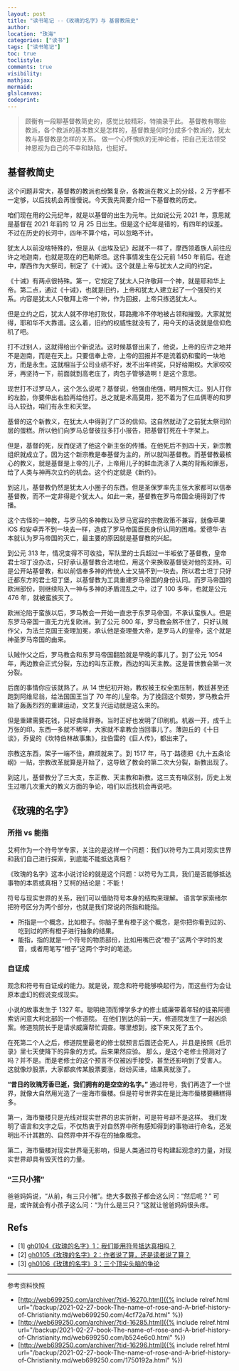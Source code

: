 ```yaml
---
layout: post
title: "读书笔记 --《玫瑰的名字》与 基督教简史"
author:
location: "珠海"
categories: ["读书"]
tags: ["读书笔记"]
toc: true
toclistyle:
comments: true
visibility:
mathjax:
mermaid:
glslcanvas:
codeprint:
---
```


> 顾衡有一段聊基督教简史的，感觉比较精彩，特摘录于此。
> 基督教有哪些教派，各个教派的基本教义是怎样的，基督教是何时分成多个教派的，犹太教与基督教是怎样的关系。
> 做一个心怀愧疚的无神论者，把自己无法领受神恩视为自己的不幸和缺陷，也挺好。


## 基督教简史

这个问题非常大，基督教的教派也纷繁复杂，各教派在教义上的分歧，2 万字都不一定够，以后找机会再慢慢说。今天我先简要介绍一下基督教的历史。

咱们现在用的公元纪年，就是以基督的出生为元年。比如说公元 2021 年，意思就是基督在 2021 年前的 12 月 25 日出生。但是这个纪年是错的，有四年的误差。不过在历史的长河中，四年不算个啥，可以忽略不计。

犹太人以前没啥特殊的，但是从《出埃及记》起就不一样了，摩西领着族人前往应许之地迦南，也就是现在的巴勒斯坦。这件事情发生在公元前 1450 年前后。在途中，摩西作为大祭司，制定了《十诫》。这个就是上帝与犹太人之间的约定。

《十诫》有两点很特殊。第一，它规定了犹太人只许敬拜一个神，就是耶和华上帝。第二点，通过《十诫》，也就是旧约，上帝和犹太人建立起了一个强契约关系。内容是犹太人只敬拜上帝一个神，作为回报，上帝只拣选犹太人。

但是立约之后，犹太人就不停地打败仗，耶路撒冷不停地被占领和摧毁。大家就觉得，耶和华不大靠谱。这么着，旧约的权威性就没有了，用今天的话说就是信仰危机了吧。

打不过别人，这就得给出个新说法。这时候基督出来了，他说，上帝的应许之地并不是迦南，而是在天上。只要信奉上帝，上帝的回报并不是流着奶和蜜的一块地方，而是永生。这就相当于公司业绩不好，发不出年终奖，只好给期权。大家咬咬牙，再坚持一下，前面就到高老庄了，肉包子管够造啊！是这个意思。

现世打不过罗马人，这个怎么说呢？基督说，他强由他强，明月照大江。别人打你的左脸，你要伸出右脸再给他打。总之就是术高莫用，犯不着为了仨瓜俩枣的和罗马人较劲，咱们有永生和天堂。

基督的这个新教义，在犹太人中得到了广泛的信仰。这自然就动了之前犹太祭司阶层的蛋糕。所以他们向罗马总督彼拉多打小报告，把基督钉死在十字架上。

但是，基督的死，反而促进了他这个新主张的传播。在他死后不到四十天，新宗教组织就成立了。因为这个新宗教是奉基督为主的，所以就叫基督教。而基督教最核心的教义，就是基督是上帝的儿子，上帝用儿子的鲜血洗涤了人类的背叛和罪恶，给了人类与神再次立约的机会。这个约定就是《新约》。

到这儿，基督教仍然是犹太人小圈子的东西。但是圣保罗率先主张大家都可以信奉基督教，而不一定非得是个犹太人。如此一来，基督教在罗马帝国全境得到了传播。

这个古怪的一神教，与罗马的多神教以及罗马宽容的宗教政策不兼容，就像苹果 iOS 和安卓弄不到一块去一样，造成了罗马帝国臣民身份认同的困难。爱德华·吉本就认为罗马帝国的灭亡，最主要的原因就是基督教的兴起。

到公元 313 年，情况变得不可收拾，军队里的士兵超过一半皈依了基督教，皇帝君士坦丁没办法，只好承认基督教合法地位，用这个来换取基督徒对他的支持。可是公开站基督教，和以前信奉多神的传统人士又搞不到一块去。所以君士坦丁只好迁都东方的君士坦丁堡，以基督教为工具重建罗马帝国的身份认同。而罗马帝国的欧洲部份，则继续陷入一神与多神的矛盾混乱之中，过了 100 多年，也就是公元 476 年，就被蛮族灭了。

欧洲沦陷于蛮族以后，罗马教会一开始一直忠于东罗马帝国，不承认蛮族人。但是东罗马帝国一直无力光复欧洲。到了公元 800 年，罗马教会熬不住了，只好认贼作父，为法兰克国王查理加冕，承认他是查理曼大帝，是罗马人的皇帝，这个就是神圣罗马帝国的由来。

认贼作父之后，罗马教会和东罗马帝国翻脸就是早晚的事儿了。到了公元 1054 年，两边教会正式分裂，东边的叫东正教，西边的叫天主教。这是普世教会第一次分裂。

后面的事情你应该就熟了。从 14 世纪初开始，教权被王权全面压制，教廷甚至还跑到阿维尼翁，给法国国王当了 70 年的儿皇帝。为了挽回这个颓势，罗马教会开始了轰轰烈烈的重建运动，文艺复兴运动就是这么来的。

但是重建需要花钱，只好卖赎罪券。当时正好也发明了印刷机。机器一开，成千上万张的印。东西一多就不稀罕，大家就不拿教会当回事儿了。薄迦丘的《十日谈》，乔叟的《坎特伯林故事集》，拉伯雷的《巨人传》，都出来了。

宗教这东西，架子一端不住，麻烦就来了。到 1517 年，马丁·路德把《九十五条论纲》一贴，宗教改革就算是开始了，这导致了教会的第二次大分裂，新教出现了。

到这儿，基督教分了三大支，东正教、天主教和新教。这三支有啥区别，历史上发生过哪几次重大的教义方面的争论，咱们以后找机会再说吧。


## 《玫瑰的名字》


### 所指 vs 能指

艾柯作为一个符号学专家，关注的是这样一个问题：我们以符号为工具对现实世界和我们自己进行探索，到底能不能抵达真相？

《玫瑰的名字》这本小说讨论的就是这个问题：以符号为工具，我们是否能够抵达事物的本质或真相？艾柯的结论是：不能！

符号与现实世界的关系，我们可以借助符号本身的结构来理解。
语言学家索绪尔把符号区分为两个部分，也就是我们常说的所指和能指。

* 所指是一个概念，比如橙子。你脑子里有橙子这个概念，是你把你看到过的、吃到过的所有橙子进行抽象的结果。
* 能指，指的就是一个符号的物质部份，比如用嘴巴说“橙子”这两个字时的发音，或者用笔写“橙子”这两个字时的笔迹。


### 自证成

观念和符号有自证成的能力。就是说，观念和符号能够唤起行为，而这些行为会让原本虚幻的假说变成现实。

小说的故事发生于 1327 年。聪明绝顶而博学多才的修士威廉带着年轻的徒弟阿德索访问意大利北部的一个修道院。
在他们到达的前一天，修道院发生了一起凶杀案。修道院院长于是请求威廉帮忙调查。哪里想到，接下来又死了五个。

在死第二个人之后，修道院里最老的修士就预言后面还会死人，并且是按照《启示录》里七天使降下的异象的方式。后来果然应验。
那么，是这个老修士预测对了吗？并不是。而是老修士的这个预言不仅被凶手接受，甚至还影响到了受害人。
这就像炒股票，大家都疯传某股票要涨，纷纷买进，结果真就涨了。

**“昔日的玫瑰芳香已逝，我们拥有的是空空的名字。”**
通过符号，我们再造了一个世界，就像大自然用光造了一座海市蜃楼。但是符号世界实在是比海市蜃楼要糟糕得多。

第一，海市蜃楼只是光线对现实世界的忠实折射，可是符号却不是这样。
我们发明了语言和文字之后，不仅热衷于对自然界中所有感知得到的事物进行命名，还发明出不计其数的、自然界中并不存在的抽象概念。

第二，海市蜃楼对现实世界毫无影响，但是人类通过符号构建起观念的力量，对现实世界却具有毁灭性的力量。


### “三只小猪”

爸爸妈妈说，“从前，有三只小猪”。绝大多数孩子都会这么问：“然后呢？”
可是，或许就会有小孩子这么问：“为什么是三只？”这就让爸爸妈妈很头疼。


## Refs

- [1] [gh0104《玫瑰的名字》1：我们能用符号抵达真相吗？](http://web699250.com/archiver/?tid-16270.html)
- [2] [gh0105《玫瑰的名字》2：作者说了算，还是读者说了算？](http://web699250.com/archiver/?tid-16285.html)
- [3] [gh0106《玫瑰的名字》3：三个顶尖头脑的争论](http://web699250.com/archiver/?tid-16296.html)

<hr class='reviewline'/>
<p class='reviewtip'><script type='text/javascript' src='{% include relref.html url="/assets/reviewjs/blogs/2021-02-27-book-The-name-of-rose-and-A-brief-history-of-Christianity.md.js" %}'></script></p>
<font class='ref_snapshot'>参考资料快照</font>

- [http://web699250.com/archiver/?tid-16270.html]({% include relref.html url="/backup/2021-02-27-book-The-name-of-rose-and-A-brief-history-of-Christianity.md/web699250.com/4cf72a7d.html" %})
- [http://web699250.com/archiver/?tid-16285.html]({% include relref.html url="/backup/2021-02-27-book-The-name-of-rose-and-A-brief-history-of-Christianity.md/web699250.com/b524e6c0.html" %})
- [http://web699250.com/archiver/?tid-16296.html]({% include relref.html url="/backup/2021-02-27-book-The-name-of-rose-and-A-brief-history-of-Christianity.md/web699250.com/1750192a.html" %})
